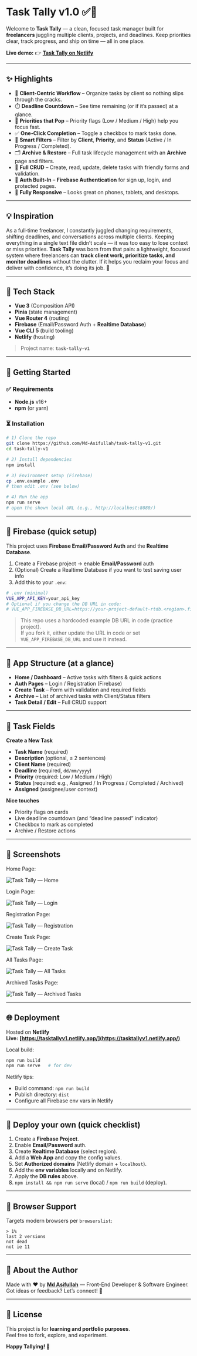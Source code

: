 # Task Tally v1.0 ✅📅

Welcome to **Task Tally** — a clean, focused task manager built for **freelancers** juggling multiple clients, projects, and deadlines. Keep priorities clear, track progress, and ship on time — all in one place.

**Live demo:** 👉 **[Task Tally on Netlify](https://tasktallyv1.netlify.app/)**

---

## ✨ Highlights

- 👥 **Client-Centric Workflow** – Organize tasks by client so nothing slips through the cracks.
- ⏱️ **Deadline Countdown** – See time remaining (or if it’s passed) at a glance.
- 🔖 **Priorities that Pop** – Priority flags (Low / Medium / High) help you focus fast.
- ✅ **One-Click Completion** – Toggle a checkbox to mark tasks done.
- 🧭 **Smart Filters** – Filter by **Client**, **Priority**, and **Status** (Active / In Progress / Completed).
- 🗂️ **Archive & Restore** – Full task lifecycle management with an **Archive** page and filters.
- 🧰 **Full CRUD** – Create, read, update, delete tasks with friendly forms and validation.
- 🔐 **Auth Built-In** – **Firebase Authentication** for sign up, login, and protected pages.
- 📱 **Fully Responsive** – Looks great on phones, tablets, and desktops.

---

## 💡 Inspiration

As a full‑time freelancer, I constantly juggled changing requirements, shifting deadlines, and conversations across multiple clients. Keeping everything in a single text file didn’t scale — it was too easy to lose context or miss priorities. **Task Tally** was born from that pain: a lightweight, focused system where freelancers can **track client work, prioritize tasks, and monitor deadlines** without the clutter. If it helps you reclaim your focus and deliver with confidence, it’s doing its job. 🙌

---

## 🧩 Tech Stack

- **Vue 3** (Composition API)
- **Pinia** (state management)
- **Vue Router 4** (routing)
- **Firebase** (Email/Password Auth + **Realtime Database**)
- **Vue CLI 5** (build tooling)
- **Netlify** (hosting)

> Project name: **`task-tally-v1`**

---

## 🚀 Getting Started

### ✅ Requirements

- **Node.js** v16+
- **npm** (or yarn)

### ⏳ Installation

```bash
# 1) Clone the repo
git clone https://github.com/Md-Asifullah/task-tally-v1.git
cd task-tally-v1

# 2) Install dependencies
npm install

# 3) Environment setup (Firebase)
cp .env.example .env
# then edit .env (see below)

# 4) Run the app
npm run serve
# open the shown local URL (e.g., http://localhost:8080/)
```

---

## 🔐 Firebase (quick setup)

This project uses **Firebase Email/Password Auth** and the **Realtime Database**.

1. Create a Firebase project → enable **Email/Password** auth
2. (Optional) Create a Realtime Database if you want to test saving user info
3. Add this to your `.env`:

```bash
# .env (minimal)
VUE_APP_API_KEY=your_api_key
# Optional if you change the DB URL in code:
# VUE_APP_FIREBASE_DB_URL=https://your-project-default-rtdb.<region>.firebasedatabase.app
```

> This repo uses a hardcoded example DB URL in code (practice project).  
> If you fork it, either update the URL in code or set `VUE_APP_FIREBASE_DB_URL` and use it instead.

---

## 🧭 App Structure (at a glance)

- **Home / Dashboard** – Active tasks with filters & quick actions
- **Auth Pages** – Login / Registration (Firebase)
- **Create Task** – Form with validation and required fields
- **Archive** – List of archived tasks with Client/Status filters
- **Task Detail / Edit** – Full CRUD support

---

## 📝 Task Fields

**Create a New Task**

- **Task Name** (required)
- **Description** (optional, ≤ 2 sentences)
- **Client Name** (required)
- **Deadline** (required, `dd/mm/yyyy`)
- **Priority** (required: Low / Medium / High)
- **Status** (required: e.g., Assigned / In Progress / Completed / Archived)
- **Assigned** (assignee/user context)

**Nice touches**

- Priority flags on cards
- Live deadline countdown (and “deadline passed” indicator)
- Checkbox to mark as completed
- Archive / Restore actions

---

## 📸 Screenshots

Home Page:

![Task Tally — Home](src/assets/home.jpg)

Login Page:

![Task Tally — Login](src/assets/login.jpg)

Registration Page:

![Task Tally — Registration](src/assets/registration.jpg)

Create Task Page:

![Task Tally — Create Task](src/assets/create_task.jpg)

All Tasks Page:

![Task Tally — All Tasks](src/assets/all_tasks.jpg)

Archived Tasks Page:

![Task Tally — Archived Tasks](src/assets/archived_tasks.jpg)

---

## 🌐 Deployment

Hosted on **Netlify**  
**Live:** **[https://tasktallyv1.netlify.app/](https://tasktallyv1.netlify.app/)**

Local build:

```bash
npm run build
npm run serve   # for dev
```

Netlify tips:

- Build command: `npm run build`
- Publish directory: `dist`
- Configure all Firebase env vars in Netlify

---

## 🚀 Deploy your own (quick checklist)

1. Create a **Firebase Project**.
2. Enable **Email/Password** auth.
3. Create **Realtime Database** (select region).
4. Add a **Web App** and copy the config values.
5. Set **Authorized domains** (Netlify domain + `localhost`).
6. Add the **env variables** locally and on Netlify.
7. Apply the **DB rules** above.
8. `npm install && npm run serve` (local) / `npm run build` (deploy).

---

## 🧭 Browser Support

Targets modern browsers per `browserslist`:

```
> 1%
last 2 versions
not dead
not ie 11
```

---

## 👤 About the Author

Made with ❤️ by **[Md Asifullah](https://www.artisanasif.com/)** — Front-End Developer & Software Engineer.  
Got ideas or feedback? Let’s connect! 🚀

---

## 🪪 License

This project is for **learning and portfolio purposes**.  
Feel free to fork, explore, and experiment.

**Happy Tallying! 🎉**
